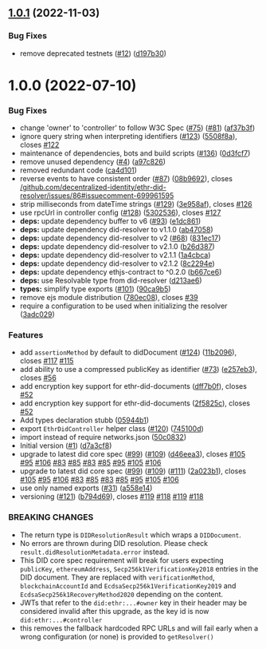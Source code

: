 ## [1.0.1](https://github.com/veramolabs/ens-did-resolver/compare/1.0.0...1.0.1) (2022-11-03)


### Bug Fixes

* remove deprecated testnets ([#12](https://github.com/veramolabs/ens-did-resolver/issues/12)) ([d197b30](https://github.com/veramolabs/ens-did-resolver/commit/d197b307d30be1fe6a89ff7e807bf96ed76c1833))

# 1.0.0 (2022-07-10)


### Bug Fixes

* change 'owner' to 'controller' to follow W3C Spec ([#75](https://github.com/veramolabs/ens-did-resolver/issues/75)) ([#81](https://github.com/veramolabs/ens-did-resolver/issues/81)) ([af37b3f](https://github.com/veramolabs/ens-did-resolver/commit/af37b3fe66dedda688156bb421948364c3ab3606))
* ignore query string when interpreting identifiers ([#123](https://github.com/veramolabs/ens-did-resolver/issues/123)) ([5508f8a](https://github.com/veramolabs/ens-did-resolver/commit/5508f8a45149417eac44dae0103e6f7edb566c83)), closes [#122](https://github.com/veramolabs/ens-did-resolver/issues/122)
* maintenance of dependencies, bots and build scripts ([#136](https://github.com/veramolabs/ens-did-resolver/issues/136)) ([0d3fcf7](https://github.com/veramolabs/ens-did-resolver/commit/0d3fcf74630549252605253b51415cc248b6e4d5))
* remove unused dependency ([#4](https://github.com/veramolabs/ens-did-resolver/issues/4)) ([a97c826](https://github.com/veramolabs/ens-did-resolver/commit/a97c826629c998980d5430876c149f3b7fe07e16))
* removed redundant code ([ca4d101](https://github.com/veramolabs/ens-did-resolver/commit/ca4d1012c9e15f01554c4dbc4482976cfa7f180d))
* reverse events to have consistent order ([#87](https://github.com/veramolabs/ens-did-resolver/issues/87)) ([08b9692](https://github.com/veramolabs/ens-did-resolver/commit/08b9692b8c6abf1da158fb3ce3dc4d49d9393068)), closes [/github.com/decentralized-identity/ethr-did-resolver/issues/86#issuecomment-699961595](https://github.com//github.com/decentralized-identity/ethr-did-resolver/issues/86/issues/issuecomment-699961595)
* strip milliseconds from dateTime strings ([#129](https://github.com/veramolabs/ens-did-resolver/issues/129)) ([3e958af](https://github.com/veramolabs/ens-did-resolver/commit/3e958afc37916aa3f6de3c7e7a8cf41e0718df34)), closes [#126](https://github.com/veramolabs/ens-did-resolver/issues/126)
* use rpcUrl in controller config ([#128](https://github.com/veramolabs/ens-did-resolver/issues/128)) ([5302536](https://github.com/veramolabs/ens-did-resolver/commit/53025365030df2d132156c15e6982e81af6d9ef2)), closes [#127](https://github.com/veramolabs/ens-did-resolver/issues/127)
* **deps:** update dependency buffer to v6 ([#93](https://github.com/veramolabs/ens-did-resolver/issues/93)) ([e1dc861](https://github.com/veramolabs/ens-did-resolver/commit/e1dc8612b32c06b8bbb046fe6003d70ca1b3960d))
* **deps:** update dependency did-resolver to v1.1.0 ([ab47058](https://github.com/veramolabs/ens-did-resolver/commit/ab470589d900f7abb97c80025405506b5ed422b8))
* **deps:** update dependency did-resolver to v2 ([#68](https://github.com/veramolabs/ens-did-resolver/issues/68)) ([831ec17](https://github.com/veramolabs/ens-did-resolver/commit/831ec17f7f1511295420f88e9869a4f85cb121da))
* **deps:** update dependency did-resolver to v2.1.0 ([b26d387](https://github.com/veramolabs/ens-did-resolver/commit/b26d3878a2716f9cffcfa8d3fb918239254a9fc2))
* **deps:** update dependency did-resolver to v2.1.1 ([1a4cbca](https://github.com/veramolabs/ens-did-resolver/commit/1a4cbca3b849bc2ec6fea13df2ebae945bda499d))
* **deps:** update dependency did-resolver to v2.1.2 ([8c2294e](https://github.com/veramolabs/ens-did-resolver/commit/8c2294e83d8dd87df8a7ce2f860b3ad57ce27190))
* **deps:** update dependency ethjs-contract to ^0.2.0 ([b667ce6](https://github.com/veramolabs/ens-did-resolver/commit/b667ce6757f01d39e6302d962d314d92901d3ffe))
* **deps:** use Resolvable type from did-resolver ([d213ae6](https://github.com/veramolabs/ens-did-resolver/commit/d213ae650a7ae706ffad92f3b213c478dd41883c))
* **types:** simplify type exports ([#101](https://github.com/veramolabs/ens-did-resolver/issues/101)) ([90ca9b5](https://github.com/veramolabs/ens-did-resolver/commit/90ca9b5b3fb13c9531b542eb9fc8d3e51454d4b1))
* remove ejs module distribution ([780ec08](https://github.com/veramolabs/ens-did-resolver/commit/780ec08d49340858ae34d8f504265cb267a3173f)), closes [#39](https://github.com/veramolabs/ens-did-resolver/issues/39)
* require a configuration to be used when initializing the resolver ([3adc029](https://github.com/veramolabs/ens-did-resolver/commit/3adc029150e86886b8951cec4295e0a97c232c11))


### Features

* add `assertionMethod` by default to didDocument ([#124](https://github.com/veramolabs/ens-did-resolver/issues/124)) ([11b2096](https://github.com/veramolabs/ens-did-resolver/commit/11b20967fae66b784a527d92c39cd29f6dbe6b10)), closes [#117](https://github.com/veramolabs/ens-did-resolver/issues/117) [#115](https://github.com/veramolabs/ens-did-resolver/issues/115)
* add ability to use a compressed publicKey as identifier ([#73](https://github.com/veramolabs/ens-did-resolver/issues/73)) ([e257eb3](https://github.com/veramolabs/ens-did-resolver/commit/e257eb3b1681d7cde1a67e8056e4757589ceaaac)), closes [#56](https://github.com/veramolabs/ens-did-resolver/issues/56)
* add encryption key support for ethr-did-documents ([dff7b0f](https://github.com/veramolabs/ens-did-resolver/commit/dff7b0f3efe562be315aa636ddb3ab3e4fded486)), closes [#52](https://github.com/veramolabs/ens-did-resolver/issues/52)
* add encryption key support for ethr-did-documents ([2f5825c](https://github.com/veramolabs/ens-did-resolver/commit/2f5825cfa7540a470fea31c9dd89b873f659b2ec)), closes [#52](https://github.com/veramolabs/ens-did-resolver/issues/52)
* Add types declaration stubb ([05944b1](https://github.com/veramolabs/ens-did-resolver/commit/05944b16f51c33814bdc146a9d8629cb04e6a5fd))
* export `EthrDidController` helper class ([#120](https://github.com/veramolabs/ens-did-resolver/issues/120)) ([745100d](https://github.com/veramolabs/ens-did-resolver/commit/745100d6cbfd1170af483efb2bdd93784f8fd7a6))
* import instead of require networks.json ([50c0832](https://github.com/veramolabs/ens-did-resolver/commit/50c0832e70dc9cb1401d7da336162672fa6747a5))
* Initial version ([#1](https://github.com/veramolabs/ens-did-resolver/issues/1)) ([d7a3cf8](https://github.com/veramolabs/ens-did-resolver/commit/d7a3cf88a9b1d78da76b448f61b54ac11c6b5fb8))
* upgrade to latest did core spec ([#99](https://github.com/veramolabs/ens-did-resolver/issues/99)) ([#109](https://github.com/veramolabs/ens-did-resolver/issues/109)) ([d46eea3](https://github.com/veramolabs/ens-did-resolver/commit/d46eea3ad4d85450f75a645ea9b33aa5223dd7b0)), closes [#105](https://github.com/veramolabs/ens-did-resolver/issues/105) [#95](https://github.com/veramolabs/ens-did-resolver/issues/95) [#106](https://github.com/veramolabs/ens-did-resolver/issues/106) [#83](https://github.com/veramolabs/ens-did-resolver/issues/83) [#85](https://github.com/veramolabs/ens-did-resolver/issues/85) [#83](https://github.com/veramolabs/ens-did-resolver/issues/83) [#85](https://github.com/veramolabs/ens-did-resolver/issues/85) [#95](https://github.com/veramolabs/ens-did-resolver/issues/95) [#105](https://github.com/veramolabs/ens-did-resolver/issues/105) [#106](https://github.com/veramolabs/ens-did-resolver/issues/106)
* upgrade to latest did core spec ([#99](https://github.com/veramolabs/ens-did-resolver/issues/99)) ([#109](https://github.com/veramolabs/ens-did-resolver/issues/109)) ([#111](https://github.com/veramolabs/ens-did-resolver/issues/111)) ([2a023b1](https://github.com/veramolabs/ens-did-resolver/commit/2a023b15a3a6cba1da05f8439dacb26e898104f1)), closes [#105](https://github.com/veramolabs/ens-did-resolver/issues/105) [#95](https://github.com/veramolabs/ens-did-resolver/issues/95) [#106](https://github.com/veramolabs/ens-did-resolver/issues/106) [#83](https://github.com/veramolabs/ens-did-resolver/issues/83) [#85](https://github.com/veramolabs/ens-did-resolver/issues/85) [#83](https://github.com/veramolabs/ens-did-resolver/issues/83) [#85](https://github.com/veramolabs/ens-did-resolver/issues/85) [#95](https://github.com/veramolabs/ens-did-resolver/issues/95) [#105](https://github.com/veramolabs/ens-did-resolver/issues/105) [#106](https://github.com/veramolabs/ens-did-resolver/issues/106)
* use only named exports ([#31](https://github.com/veramolabs/ens-did-resolver/issues/31)) ([a558e14](https://github.com/veramolabs/ens-did-resolver/commit/a558e14fbca56d5c5aadcabad1286ec74dda09e5))
* versioning ([#121](https://github.com/veramolabs/ens-did-resolver/issues/121)) ([b794d69](https://github.com/veramolabs/ens-did-resolver/commit/b794d6975cb92ea5c87882546951d5d0771bde4f)), closes [#119](https://github.com/veramolabs/ens-did-resolver/issues/119) [#118](https://github.com/veramolabs/ens-did-resolver/issues/118) [#119](https://github.com/veramolabs/ens-did-resolver/issues/119) [#118](https://github.com/veramolabs/ens-did-resolver/issues/118)


### BREAKING CHANGES

* The return type is `DIDResolutionResult` which wraps a `DIDDocument`.
* No errors are thrown during DID resolution. Please check `result.didResolutionMetadata.error` instead.
* This DID core spec requirement will break for users expecting `publicKey`, `ethereumAddress`, `Secp256k1VerificationKey2018` entries in the DID document. They are replaced with `verificationMethod`, `blockchainAccountId` and `EcdsaSecp256k1VerificationKey2019` and `EcdsaSecp256k1RecoveryMethod2020` depending on the content.
* JWTs that refer to the `did:ethr:...#owner` key in their header may be considered invalid after this upgrade, as the key id is now `did:ethr:...#controller`
* this removes the fallback hardcoded RPC URLs and will fail early when a wrong configuration (or none) is provided to `getResolver()`
